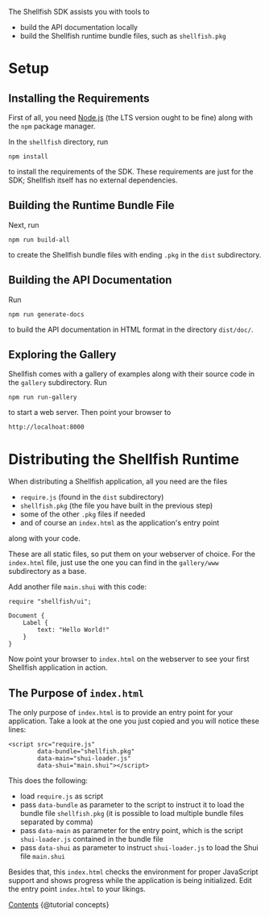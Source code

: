 The Shellfish SDK assists you with tools to

 * build the API documentation locally
 * build the Shellfish runtime bundle files, such as `shellfish.pkg`

# Setup

## Installing the Requirements

First of all, you need [Node.js](https://nodejs.org) (the LTS version ought to be fine)
along with the `npm` package manager.

In the `shellfish` directory, run

    npm install

to install the requirements of the SDK. These requirements are just
for the SDK; Shellfish itself has no external dependencies.

## Building the Runtime Bundle File

Next, run

    npm run build-all

to create the Shellfish bundle files with ending `.pkg` in the `dist` subdirectory.

## Building the API Documentation

Run

    npm run generate-docs

to build the API documentation in HTML format in the directory `dist/doc/`.

## Exploring the Gallery

Shellfish comes with a gallery of examples along with their source code in
the `gallery` subdirectory. Run

    npm run run-gallery

to start a web server. Then point your browser to

    http://localhoat:8000

# Distributing the Shellfish Runtime

When distributing a Shellfish application, all you need are the files

 * `require.js` (found in the `dist` subdirectory)
 * `shellfish.pkg` (the file you have built in the previous step)
 * some of the other `.pkg` files if needed
 * and of course an `index.html` as the application's entry point

along with your code.

These are all static files, so put them on your webserver of choice. For the
`index.html` file, just use the one you can find in the `gallery/www` subdirectory
as a base.

Add another file `main.shui` with this code:

    require "shellfish/ui";

    Document {
        Label {
            text: "Hello World!"
        }        
    }

Now point your browser to `index.html` on the webserver to see your first
Shellfish application in action.


## The Purpose of `index.html`

The only purpose of `index.html` is to provide an entry point for your
application. Take a look at the one you just copied and you will notice these
lines:

    <script src="require.js"
            data-bundle="shellfish.pkg"
            data-main="shui-loader.js"
            data-shui="main.shui"></script>

This does the following:

 * load `require.js` as script
 * pass `data-bundle` as parameter to the script to instruct it to load
  the bundle file `shellfish.pkg` (it is possible to load multiple bundle files
  separated by comma)
 * pass `data-main` as parameter for the entry point, which is the script
   `shui-loader.js` contained in the bundle file
 * pass `data-shui` as parameter to instruct `shui-loader.js` to load the
   Shui file `main.shui`

Besides that, this `index.html` checks the environment for proper JavaScript
support and shows progress while the application is being initialized.
Edit the entry point `index.html` to your likings.

<div class="navstrip"><span class="go-home"><a href="index.html">Contents</a></span><span class="go-next">
{@tutorial concepts}
</span></div>
